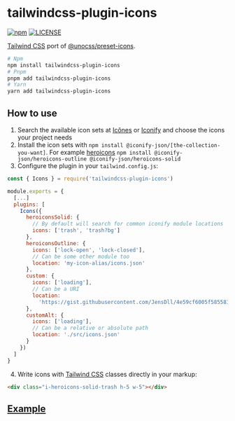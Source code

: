 # tailwindcss-plugin-icons

[![npm](https://badgen.net/npm/v/tailwindcss-plugin-icons)](https://www.npmjs.com/package/tailwindcss-plugin-icons)
[![LICENSE](https://badgen.net/github/license/micromatch/micromatch?color=green)](https://github.com/JensDll/tailwindcss-plugin-icons/blob/main/LICENSE)

[Tailwind CSS](https://tailwindcss.com/docs/installation) port of [@unocss/preset-icons](https://github.com/unocss/unocss/tree/main/packages/preset-icons/).

```bash
# Npm
npm install tailwindcss-plugin-icons
# Pnpm
pnpm add tailwindcss-plugin-icons
# Yarn
yarn add tailwindcss-plugin-icons
```

## How to use

1. Search the available icon sets at [Icônes](https://icones.js.org/collection/all?s=) or [Iconify](https://icon-sets.iconify.design/) and choose the icons your project needs
2. Install the icon sets with `npm install @iconify-json/[the-collection-you-want]`. For example [heroicons](https://heroicons.com/) `npm install @iconify-json/heroicons-outline @iconify-json/heroicons-solid`
3. Configure the plugin in your `tailwind.config.js`:

```js
const { Icons } = require('tailwindcss-plugin-icons')

module.exports = {
  [...]
  plugins: [
    Icons({
      heroiconsSolid: {
        // By default will search for common iconify module locations
        icons: ['trash', 'trash?bg']
      },
      heroiconsOutline: {
        icons: ['lock-open', 'lock-closed'],
        // Can be some other module too
        location: 'my-icon-alias/icons.json'
      },
      custom: {
        icons: ['loading'],
        // Can be a URI
        location:
          'https://gist.githubusercontent.com/JensDll/4e59cf6005f585581975941a94bc1d88/raw/6cdeb3cb9dacd47fd132d49004a2e8f4cbc0774f/icons.json'
      },
      customAlt: {
        icons: ['loading'],
        // Can be a relative or absolute path
        location: './src/icons.json'
      }
    })
  ]
}
```

4. Write icons with [Tailwind CSS](https://tailwindcss.com/docs/installation) classes directly in your markup:

```html
<div class="i-heroicons-solid-trash h-5 w-5"></div>
```

## [Example](https://stackblitz.com/github/JensDll/tailwindcss-plugin-icons/tree/main/playground/vue?file=tailwind.config.js)
